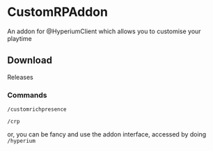 # CustomRPAddon
An addon for @HyperiumClient which allows you to customise your playtime

## Download
Releases

### Commands
`/customrichpresence`

`/crp`

or, you can be fancy and use the addon interface, accessed by doing `/hyperium`
